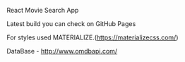 React Movie Search App

Latest build you can check on GitHub Pages

For styles used MATERIALIZE.(https://materializecss.com/)

DataBase - http://www.omdbapi.com/
